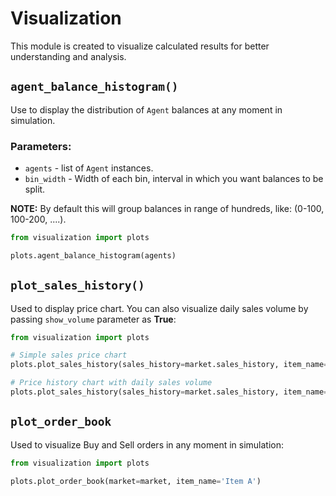 # Visualization

This module is created to visualize calculated results for better understanding and analysis.


## `agent_balance_histogram()`

Use to display the distribution of `Agent` balances at any moment in simulation.

### Parameters:
* `agents` - list of `Agent` instances.
* `bin_width` - Width of each bin, interval in which you want balances to be split.

**NOTE:** By default this will group balances in range of hundreds, like: (0-100, 100-200, ....).

```python
from visualization import plots

plots.agent_balance_histogram(agents)
```

## `plot_sales_history()`

Used to display price chart. You can also visualize daily sales volume by passing `show_volume` parameter as **True**:

```python
from visualization import plots

# Simple sales price chart
plots.plot_sales_history(sales_history=market.sales_history, item_name='Item A')

# Price history chart with daily sales volume
plots.plot_sales_history(sales_history=market.sales_history, item_name='Item A', show_volume=True)
```


## `plot_order_book`

Used to visualize Buy and Sell orders in any moment in simulation:

```python
from visualization import plots

plots.plot_order_book(market=market, item_name='Item A')
```
